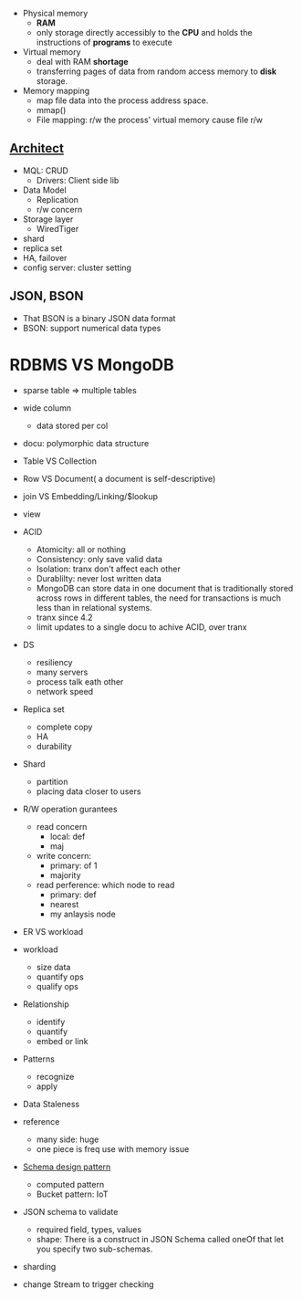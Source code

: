 - Physical memory
  - **RAM**
  - only storage directly accessibly to the **CPU** and holds the instructions of **programs** to execute
- Virtual memory
  - deal with RAM **shortage**
  - transferring pages of data from random access memory to **disk** storage. 
- Memory mapping
  - map file data into the process address space.
  - mmap()
  - File mapping: r/w the process' virtual memory cause file r/w

## [Architect](https://webassets.mongodb.com/_com_assets/collateral/MongoDB_Architecture_Guide.pdf)
- MQL: CRUD
  - Drivers: Client side lib
- Data Model
  - Replication
  - r/w concern
- Storage layer
  - WiredTiger
- shard
- replica set
- HA, failover
- config server: cluster setting

## JSON, BSON
- That BSON is a binary JSON data format
- BSON: support numerical data types


# RDBMS VS MongoDB
- sparse table => multiple tables

- wide column
  - data stored per col
- docu: polymorphic data structure

- Table VS Collection
- Row VS Document( a document is self-descriptive)
- join VS Embedding/Linking/$lookup
- view
- ACID
  - Atomicity: all or nothing
  - Consistency: only save valid data
  - Isolation: tranx don't affect each other
  - Durablilty: never lost written data
  - MongoDB can store data in one document that is traditionally stored across rows in different tables, the need for transactions is much less than in relational systems.
  - tranx since 4.2
  - limit updates to a single docu to achive ACID, over tranx

- DS
  - resiliency
  - many servers
  - process talk eath other
  - network speed

- Replica set
  - complete copy
  - HA
  - durability
  
- Shard
  - partition
  - placing data closer to users

- R/W operation gurantees
  - read concern
    - local: def
    - maj
  - write concern: 
    - primary: of 1
    - majority
  - read perference: which node to read
    - primary: def
    - nearest
    - my anlaysis node

- ER VS workload

- workload
  - size data
  - quantify ops
  - qualify ops
- Relationship
  - identify
  - quantify
  - embed or link
- Patterns
  - recognize
  - apply

- Data Staleness

- reference
  - many side: huge
  - one piece is freq use with memory issue
  
- [Schema design pattern](https://www.mongodb.com/blog/post/building-with-patterns-a-summary)
  - computed pattern
  - Bucket pattern: IoT


- JSON schema to validate
  - required field, types, values
  - shape: There is a construct in JSON Schema called oneOf that let you specify two sub-schemas.

- sharding
- change Stream to trigger checking






